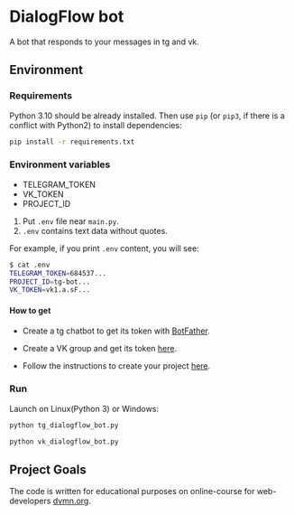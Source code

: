 # DialogFlow bot

A bot that responds to your messages in tg and vk.

## Environment


### Requirements

Python 3.10 should be already installed. 
Then use `pip` (or `pip3`, if there is a conflict with Python2) to install dependencies:
```bash
pip install -r requirements.txt
```

### Environment variables

- TELEGRAM_TOKEN
- VK_TOKEN
- PROJECT_ID

1. Put `.env` file near `main.py`.
2. `.env` contains text data without quotes.

For example, if you print `.env` content, you will see:

```bash
$ cat .env
TELEGRAM_TOKEN=684537...
PROJECT_ID=tg-bot...
VK_TOKEN=vk1.a.sF...
```

#### How to get

- Create a tg chatbot to get its token with [BotFather](https://telegram.me/BotFather). 

- Create a VK group and get its token [here](https://vk.com/club224221946?act=tokens).

- Follow the instructions to create your project [here](https://cloud.google.com/dialogflow/es/docs/quick/setup).

### Run

Launch on Linux(Python 3) or Windows:
```bash
python tg_dialogflow_bot.py
```
```bash
python vk_dialogflow_bot.py
```

## Project Goals

The code is written for educational purposes on online-course for web-developers [dvmn.org](https://dvmn.org/).